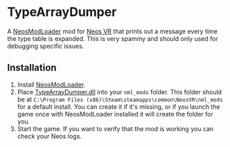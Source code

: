# TypeArrayDumper

A [NeosModLoader](https://github.com/zkxs/NeosModLoader) mod for [Neos VR](https://neos.com/) that prints out a message every time the type table is expanded. This is very spammy and should only used for debugging specific issues.

## Installation
1. Install [NeosModLoader](https://github.com/zkxs/NeosModLoader).
1. Place [TypeArrayDumper.dll](https://github.com/art0007i/TypeArrayDumper/releases/latest/download/TypeArrayDumper.dll) into your `nml_mods` folder. This folder should be at `C:\Program Files (x86)\Steam\steamapps\common\NeosVR\nml_mods` for a default install. You can create it if it's missing, or if you launch the game once with NeosModLoader installed it will create the folder for you.
1. Start the game. If you want to verify that the mod is working you can check your Neos logs.